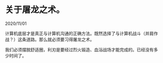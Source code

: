 # 关于屠龙之术。

2020/11/01

计算机底层才是真正与计算机沟通的正确方法。既然选择了与计算机战斗（并肩作战？）这条道路。那么就必须要习得屠龙之术。

我们必须摆脱舒适圈，利刃是要经过烈火锻造、血浴战场才能完成的。已经没有多少时间了。

